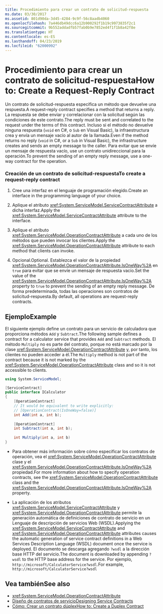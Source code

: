 ```yaml
---
title: Procedimiento para crear un contrato de solicitud-respuesta
ms.date: 03/30/2017
ms.assetid: 801d90da-3d45-4284-9c9f-56c8aadb4060
ms.openlocfilehash: 7a446db49dcc6a12b900292f1b19c9973835f2c1
ms.sourcegitcommit: 9b552addadfb57fab0b9e7852ed4f1f1b8a42f8e
ms.translationtype: HT
ms.contentlocale: es-ES
ms.lasthandoff: 04/23/2019
ms.locfileid: "62000992"
---
```

# <a name="how-to-create-a-request-reply-contract"></a><span data-ttu-id="3a60a-102">Procedimiento para crear un contrato de solicitud-respuesta</span><span class="sxs-lookup"><span data-stu-id="3a60a-102">How to: Create a Request-Reply Contract</span></span>
<span data-ttu-id="3a60a-103">Un contrato de solicitud-respuesta especifica un método que devuelve una respuesta.</span><span class="sxs-lookup"><span data-stu-id="3a60a-103">A request-reply contract specifies a method that returns a reply.</span></span> <span data-ttu-id="3a60a-104">La respuesta se debe enviar y correlacionar con la solicitud según las condiciones de este contrato.</span><span class="sxs-lookup"><span data-stu-id="3a60a-104">The reply must be sent and correlated to the request under the terms of this contract.</span></span> <span data-ttu-id="3a60a-105">Incluso si el método no devuelve ninguna respuesta (`void` en C#, o `Sub` en Visual Basic), la infraestructura crea y envía un mensaje vacío al autor de la llamada.</span><span class="sxs-lookup"><span data-stu-id="3a60a-105">Even if the method returns no reply (`void` in C#, or a `Sub` in Visual Basic), the infrastructure creates and sends an empty message to the caller.</span></span> <span data-ttu-id="3a60a-106">Para evitar que se envíe un mensaje de respuesta vacío, use un contrato unidireccional para la operación.</span><span class="sxs-lookup"><span data-stu-id="3a60a-106">To prevent the sending of an empty reply message, use a one-way contract for the operation.</span></span>  
  
### <a name="to-create-a-request-reply-contract"></a><span data-ttu-id="3a60a-107">Creación de un contrato de solicitud-respuesta</span><span class="sxs-lookup"><span data-stu-id="3a60a-107">To create a request-reply contract</span></span>  
  
1. <span data-ttu-id="3a60a-108">Cree una interfaz en el lenguaje de programación elegido.</span><span class="sxs-lookup"><span data-stu-id="3a60a-108">Create an interface in the programming language of your choice.</span></span>  
  
2. <span data-ttu-id="3a60a-109">Aplique el atributo <xref:System.ServiceModel.ServiceContractAttribute> a dicha interfaz.</span><span class="sxs-lookup"><span data-stu-id="3a60a-109">Apply the <xref:System.ServiceModel.ServiceContractAttribute> attribute to the interface.</span></span>  
  
3. <span data-ttu-id="3a60a-110">Aplique el atributo <xref:System.ServiceModel.OperationContractAttribute> a cada uno de los métodos que pueden invocar los clientes.</span><span class="sxs-lookup"><span data-stu-id="3a60a-110">Apply the <xref:System.ServiceModel.OperationContractAttribute> attribute to each method that clients can invoke.</span></span>  
  
4. <span data-ttu-id="3a60a-111">Opcional.</span><span class="sxs-lookup"><span data-stu-id="3a60a-111">Optional.</span></span> <span data-ttu-id="3a60a-112">Establezca el valor de la propiedad <xref:System.ServiceModel.OperationContractAttribute.IsOneWay%2A> en `true` para evitar que se envíe un mensaje de respuesta vacío.</span><span class="sxs-lookup"><span data-stu-id="3a60a-112">Set the value of the <xref:System.ServiceModel.OperationContractAttribute.IsOneWay%2A> property to `true` to prevent the sending of an empty reply message.</span></span> <span data-ttu-id="3a60a-113">De forma predeterminada, todas las operaciones son contratos de solicitud-respuesta.</span><span class="sxs-lookup"><span data-stu-id="3a60a-113">By default, all operations are request-reply contracts.</span></span>  
  
## <a name="example"></a><span data-ttu-id="3a60a-114">Ejemplo</span><span class="sxs-lookup"><span data-stu-id="3a60a-114">Example</span></span>  
 <span data-ttu-id="3a60a-115">El siguiente ejemplo define un contrato para un servicio de calculadora que proporciona métodos `Add` y `Subtract`.</span><span class="sxs-lookup"><span data-stu-id="3a60a-115">The following sample defines a contract for a calculator service that provides `Add` and `Subtract` methods.</span></span> <span data-ttu-id="3a60a-116">El método `Multiply` no es parte del contrato, porque no está marcado por la clase <xref:System.ServiceModel.OperationContractAttribute> y, por tanto, los clientes no pueden acceder a él.</span><span class="sxs-lookup"><span data-stu-id="3a60a-116">The `Multiply` method is not part of the contract because it is not marked by the <xref:System.ServiceModel.OperationContractAttribute> class and so it is not accessible to clients.</span></span>  
  
```csharp
using System.ServiceModel;

[ServiceContract]
public interface ICalculator
{
    [OperationContract]
    // It would be equivalent to write explicitly:
    // [OperationContract(IsOneWay=false)]
    int Add(int a, int b);
    
    [OperationContract]
    int Subtract(int a, int b);
    
    int Multiply(int a, int b)
}
```
  
- <span data-ttu-id="3a60a-117">Para obtener más información sobre cómo especificar los contratos de operación, vea el <xref:System.ServiceModel.OperationContractAttribute> clase y el <xref:System.ServiceModel.OperationContractAttribute.IsOneWay%2A> propiedad.</span><span class="sxs-lookup"><span data-stu-id="3a60a-117">For more information about how to specify operation contracts, see the <xref:System.ServiceModel.OperationContractAttribute> class and the <xref:System.ServiceModel.OperationContractAttribute.IsOneWay%2A> property.</span></span>  
  
- <span data-ttu-id="3a60a-118">La aplicación de los atributos <xref:System.ServiceModel.ServiceContractAttribute> y <xref:System.ServiceModel.OperationContractAttribute> permite la generación automática de definiciones de contrato de servicio en un Lenguaje de descripción de servicios Web (WSDL).</span><span class="sxs-lookup"><span data-stu-id="3a60a-118">Applying the <xref:System.ServiceModel.ServiceContractAttribute> and <xref:System.ServiceModel.OperationContractAttribute> attributes causes the automatic generation of service contract definitions in a Web Services Description Language (WSDL) document once the service is deployed.</span></span> <span data-ttu-id="3a60a-119">El documento se descarga agregando `?wsdl` a la dirección base HTTP del servicio.</span><span class="sxs-lookup"><span data-stu-id="3a60a-119">The document is downloaded by appending `?wsdl` to the HTTP base address for the service.</span></span> <span data-ttu-id="3a60a-120">Por ejemplo, `http://microsoft/CalculatorService?wsdl`.</span><span class="sxs-lookup"><span data-stu-id="3a60a-120">For example, `http://microsoft/CalculatorService?wsdl`</span></span>  
  
## <a name="see-also"></a><span data-ttu-id="3a60a-121">Vea también</span><span class="sxs-lookup"><span data-stu-id="3a60a-121">See also</span></span>

- <xref:System.ServiceModel.OperationContractAttribute>
- [<span data-ttu-id="3a60a-122">Diseño de contratos de servicio</span><span class="sxs-lookup"><span data-stu-id="3a60a-122">Designing Service Contracts</span></span>](../../../../docs/framework/wcf/designing-service-contracts.md)
- [<span data-ttu-id="3a60a-123">Cómo: Crear un contrato dúplex</span><span class="sxs-lookup"><span data-stu-id="3a60a-123">How to: Create a Duplex Contract</span></span>](../../../../docs/framework/wcf/feature-details/how-to-create-a-duplex-contract.md)
